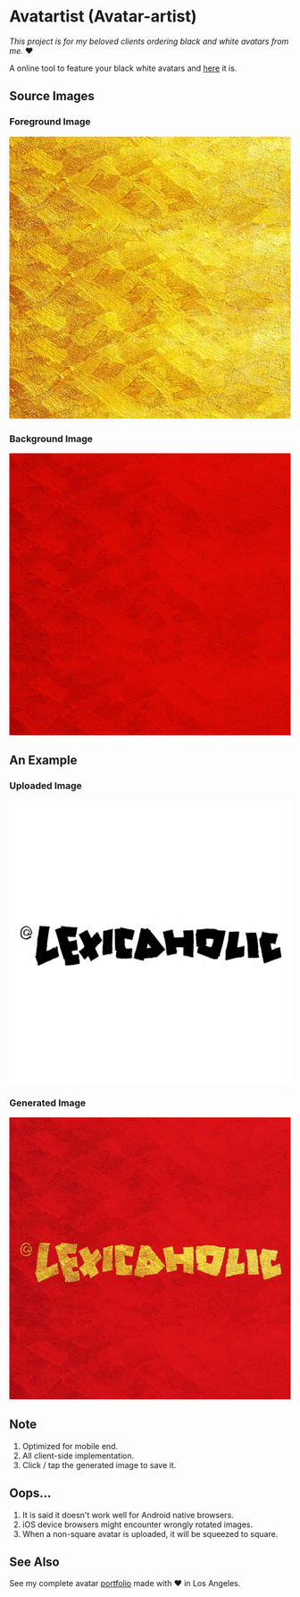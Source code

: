 # Avatartist (Avatar-artist)

*This project is for my beloved clients ordering black and white avatars from me.* ❤️

A online tool to feature your black white avatars and [here](http://www-scf.usc.edu/~yankuanz/avatartist/) it is.

## Source Images
### Foreground Image
![](fr750.jpg)
### Background Image
![](bk750.jpg)

## An Example
### Uploaded Image
![](Lexicaholic.jpg)
### Generated Image
![](HCNY_Lexicaholic.jpg)

## Note
1. Optimized for mobile end.
2. All client-side implementation.
3. Click / tap the generated image to save it.

## Oops...
1. It is said it doesn't work well for Android native browsers.
2. iOS device browsers might encounter wrongly rotated images.
3. When a non-square avatar is uploaded, it will be squeezed to square.

## See Also 
See my complete avatar [portfolio](http://www.coroflot.com/yankuan/avatars) made with ❤️ in Los Angeles.
